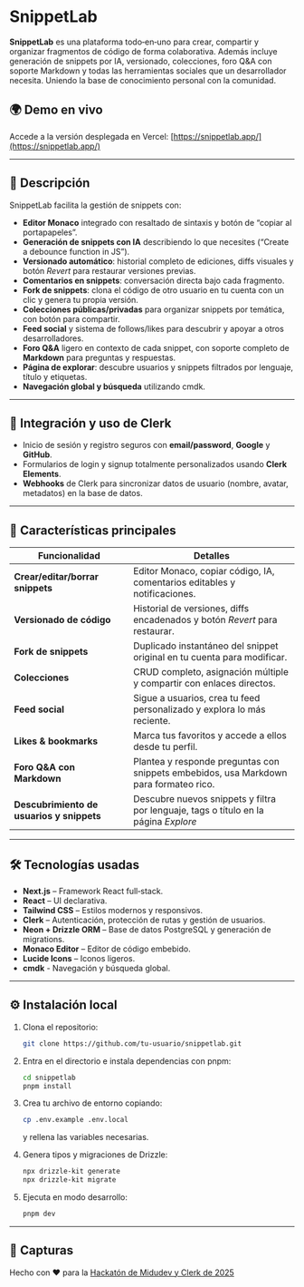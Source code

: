 # SnippetLab

**SnippetLab** es una plataforma todo‑en‑uno para crear, compartir y organizar fragmentos de código de forma colaborativa. Además incluye generación de snippets por IA, versionado, colecciones, foro Q\&A con soporte Markdown y todas las herramientas sociales que un desarrollador necesita. Uniendo la base de conocimiento personal con la comunidad.


## 🌍 Demo en vivo

Accede a la versión desplegada en Vercel: [https://snippetlab.app/](https://snippetlab.app/)

---

## 📄 Descripción

SnippetLab facilita la gestión de snippets con:

* **Editor Monaco** integrado con resaltado de sintaxis y botón de “copiar al portapapeles”.
* **Generación de snippets con IA** describiendo lo que necesites (“Create a debounce function in JS”).
* **Versionado automático**: historial completo de ediciones, diffs visuales y botón *Revert* para restaurar versiones previas.
* **Comentarios en snippets**: conversación directa bajo cada fragmento.
* **Fork de snippets**: clona el código de otro usuario en tu cuenta con un clic y genera tu propia versión.
* **Colecciones públicas/privadas** para organizar snippets por temática, con botón para compartir.
* **Feed social** y sistema de follows/likes para descubrir y apoyar a otros desarrolladores.
* **Foro Q\&A** ligero en contexto de cada snippet, con soporte completo de **Markdown** para preguntas y respuestas.
* **Página de explorar**: descubre usuarios y snippets filtrados por lenguaje, título y etiquetas.
* **Navegación global y búsqueda** utilizando cmdk.

---

## 🔐 Integración y uso de Clerk

* Inicio de sesión y registro seguros con **email/password**, **Google** y **GitHub**.
* Formularios de login y signup totalmente personalizados usando **Clerk Elements**.
* **Webhooks** de Clerk para sincronizar datos de usuario (nombre, avatar, metadatos) en la base de datos.

---

## 🚀 Características principales

| Funcionalidad                    | Detalles                                                                              |
| -------------------------------- | ------------------------------------------------------------------------------------- |
| **Crear/editar/borrar snippets** | Editor Monaco, copiar código, IA, comentarios editables y notificaciones.             |
| **Versionado de código**         | Historial de versiones, diffs encadenados y botón *Revert* para restaurar.            |
| **Fork de snippets**             | Duplicado instantáneo del snippet original en tu cuenta para modificar.               |
| **Colecciones**                  | CRUD completo, asignación múltiple y compartir con enlaces directos.                  |
| **Feed social**                  | Sigue a usuarios, crea tu feed personalizado y explora lo más reciente.               |
| **Likes & bookmarks**            | Marca tus favoritos y accede a ellos desde tu perfil.                                 |
| **Foro Q\&A con Markdown**       | Plantea y responde preguntas con snippets embebidos, usa Markdown para formateo rico. |
| **Descubrimiento de usuarios y snippets**       | Descubre nuevos snippets y filtra por lenguaje, tags o título en la página _Explore_ |

---

## 🛠 Tecnologías usadas

* **Next.js** – Framework React full‑stack.
* **React** – UI declarativa.
* **Tailwind CSS** – Estilos modernos y responsivos.
* **Clerk** – Autenticación, protección de rutas y gestión de usuarios.
* **Neon + Drizzle ORM** – Base de datos PostgreSQL y generación de migrations.
* **Monaco Editor** – Editor de código embebido.
* **Lucide Icons** – Iconos ligeros.
* **cmdk** - Navegación y búsqueda global.

---

## ⚙️ Instalación local

1. Clona el repositorio:

   ```bash
   git clone https://github.com/tu-usuario/snippetlab.git
   ```
2. Entra en el directorio e instala dependencias con pnpm:

   ```bash
   cd snippetlab
   pnpm install
   ```
3. Crea tu archivo de entorno copiando:

   ```bash
   cp .env.example .env.local
   ```

   y rellena las variables necesarias.
4. Genera tipos y migraciones de Drizzle:

   ```bash
   npx drizzle-kit generate
   npx drizzle-kit migrate
   ```
5. Ejecuta en modo desarrollo:

   ```bash
   pnpm dev
   ```

---

## 📸 Capturas

Hecho con ❤️ para la [Hackatón de Midudev y Clerk de 2025]([https://snippetlab.vercel.app](https://github.com/midudev/hackaton-clerk-2025))
